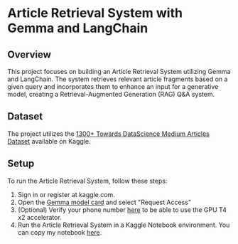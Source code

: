 # Article Retrieval System with Gemma and LangChain

## Overview
This project focuses on building an Article Retrieval System utilizing Gemma and LangChain. The system retrieves relevant article fragments based on a given query and incorporates them to enhance an input for a generative model, creating a Retrieval-Augmented Generation (RAG) Q&A system.

## Dataset
The project utilizes the [1300+ Towards DataScience Medium Articles Dataset](https://www.kaggle.com/datasets/meruvulikith/1300-towards-datascience-medium-articles-dataset)  available on Kaggle.

## Setup
To run the Article Retrieval System, follow these steps:
1. Sign in or register at kaggle.com.
2. Open the [Gemma model card](https://www.kaggle.com/models/google/gemma/) and select "Request Access"
3. (Optional) Verify your phone number [here](https://www.kaggle.com/settings) to be able to use the  GPU T4 x2 accelerator.
4. Run the Article Retrieval System in a Kaggle Notebook environment. You can copy my notebook [here](https://www.kaggle.com/code/alisamalakhova/article-retrieval-system-with-gemma-and-langchain).
